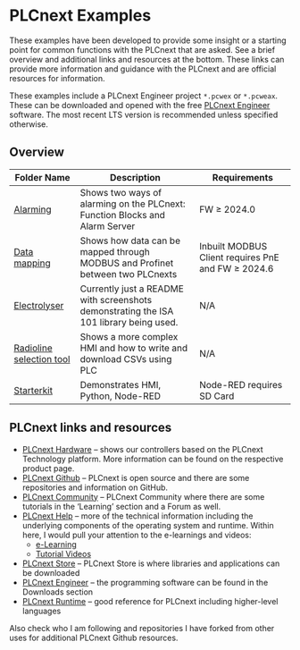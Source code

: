 # PLCnext Examples
These examples have been developed to provide some insight or a starting point for common functions with the PLCnext that are asked. See a brief overview and additional links and resources at the bottom. These links can provide more information and guidance with the PLCnext and are official resources for information.

These examples include a PLCnext Engineer project `*.pcwex` or `*.pcweax`. These can be downloaded and opened with the free [PLCnext Engineer](https://www.phoenixcontact.net/product/1046008) software. The most recent LTS version is recommended unless specified otherwise.

## Overview
| Folder Name | Description | Requirements |
| ----------- | ----------- | ------------ |
| [Alarming](Alarming) | Shows two ways of alarming on the PLCnext: Function Blocks and Alarm Server | FW ≥ 2024.0 |
| [Data mapping](Data%20Mapping)| Shows how data can be mapped through MODBUS and Profinet between two PLCnexts | Inbuilt MODBUS Client requires PnE and FW ≥ 2024.6 |
| [Electrolyser](Electrolyser) | Currently just a README with screenshots demonstrating the ISA 101 library being used. | N/A |
| [Radioline selection tool](Radioline-Selection-Tool) | Shows a more complex HMI and how to write and download CSVs using PLC | N/A |
| [Starterkit](Starterkit) | Demonstrates HMI, Python, Node-RED | Node-RED requires SD Card |

## PLCnext links and resources

- [PLCnext Hardware](https://www.phoenixcontact.com/en-au/products/plcs-controllers-and-i-os/automation-technology-for-plcnext-technology?f=NobwRAdghgtgpmAXGACgJwPYBMCuBjAFwAICBPABwQBowAzASwBsC40BJLJMczXQgfTKUwNBs1YAVCgmQBZAKoSAggCEAMgFERdenEadk6bPmJDqO8WgBqURjjgBnJMDABhDBAKZGjVmAC6AL7%2BQA) – shows our controllers based on the PLCnext Technology platform. More information can be found on the respective product page.
- [PLCnext Github](https://github.com/plcnext) – PLCnext is open source and there are some repositories and information on GitHub.
- [PLCnext Community](https://plcnext-community.net) – PLCnext Community where there are some tutorials in the ‘Learning’ section and a Forum as well.
- [PLCnext Help](https://plcnext.help) – more of the technical information including the underlying components of the operating system and runtime. Within here, I would pull your attention to the e-learnings and videos:
    - [e-Learning](https://plcnext-community.net/learning/#elearning)
    - [Tutorial Videos](https://plcnext-community.net/learning/#videos)
- [PLCnext Store](https://plcnextstore.com) – PLCnext Store is where libraries and applications can be downloaded
- [PLCnext Engineer](https://www.phoenixcontact.com/en-au/products/programming-plcnext-engineer-1046008) – the programming software can be found in the Downloads section
- [PLCnext Runtime](https://www.plcnext-runtime.com/) – good reference for PLCnext including higher-level languages

Also check who I am following and repositories I have forked from other uses for additional PLCnext Github resources.
